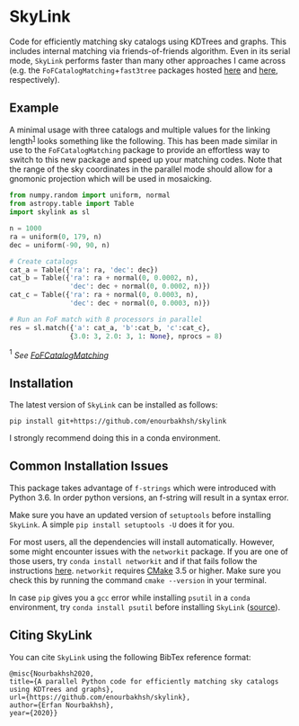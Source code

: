 # SkyLink
Code for efficiently matching sky catalogs using KDTrees and graphs. This includes internal matching via friends-of-friends algorithm. Even in its serial mode, `SkyLink` performs faster than many other approaches I came across (e.g. the `FoFCatalogMatching`+`fast3tree` packages hosted [here](https://github.com/yymao/FoFCatalogMatching) and [here](https://bitbucket.org/yymao/fast3tree), respectively).
## Example
A minimal usage with three catalogs and multiple values for the linking length<sup>[1](#footnote1)</sup> looks something like the following. This has been made similar in use to the `FoFCatalogMatching` package to provide an effortless way to switch to this new package and speed up your matching codes.
Note that the range of the sky coordinates in the parallel mode should allow for a gnomonic projection which will be used in mosaicking.

``` python
from numpy.random import uniform, normal
from astropy.table import Table
import skylink as sl

n = 1000
ra = uniform(0, 179, n)
dec = uniform(-90, 90, n)

# Create catalogs
cat_a = Table({'ra': ra, 'dec': dec})
cat_b = Table({'ra': ra + normal(0, 0.0002, n),
               'dec': dec + normal(0, 0.0002, n)})
cat_c = Table({'ra': ra + normal(0, 0.0003, n),
               'dec': dec + normal(0, 0.0003, n)})

# Run an FoF match with 8 processors in parallel
res = sl.match({'a': cat_a, 'b':cat_b, 'c':cat_c},
               {3.0: 3, 2.0: 3, 1: None}, nprocs = 8)
```
<a name="footnote1"><sup>1</sup></a> *See [FoFCatalogMatching](https://github.com/yymao/FoFCatalogMatching)*
               
## Installation
The latest version of `SkyLink` can be installed as follows:
```
pip install git+https://github.com/enourbakhsh/skylink
```
I strongly recommend doing this in a conda environment.

## Common Installation Issues
This package takes advantage of `f-strings` which were introduced with Python 3.6. In order python versions, an f-string will result in a syntax error.

Make sure you have an updated version of `setuptools` before installing `SkyLink`. A simple `pip install setuptools -U` does it for you.

For most users, all the dependencies will install automatically. However, some might encounter issues with the `networkit` package. If you are one of those users, try `conda install networkit` and if that fails follow the instructions [here](https://github.com/networkit/networkit).
`networkit` requires [CMake](https://cmake.org/install/) 3.5 or higher. Make sure you check this by running the command `cmake --version` in your terminal. 

In case `pip` gives you a `gcc` error while installing `psutil` in a `conda` environment, try `conda install psutil` before installing `SkyLink` ([source](https://github.com/ray-project/ray/issues/1340)).

## Citing SkyLink
You can cite `SkyLink` using the following BibTex reference format:

```
@misc{Nourbakhsh2020,
title={A parallel Python code for efficiently matching sky catalogs using KDTrees and graphs},
url={https://github.com/enourbakhsh/skylink},
author={Erfan Nourbakhsh},
year={2020}}
```
